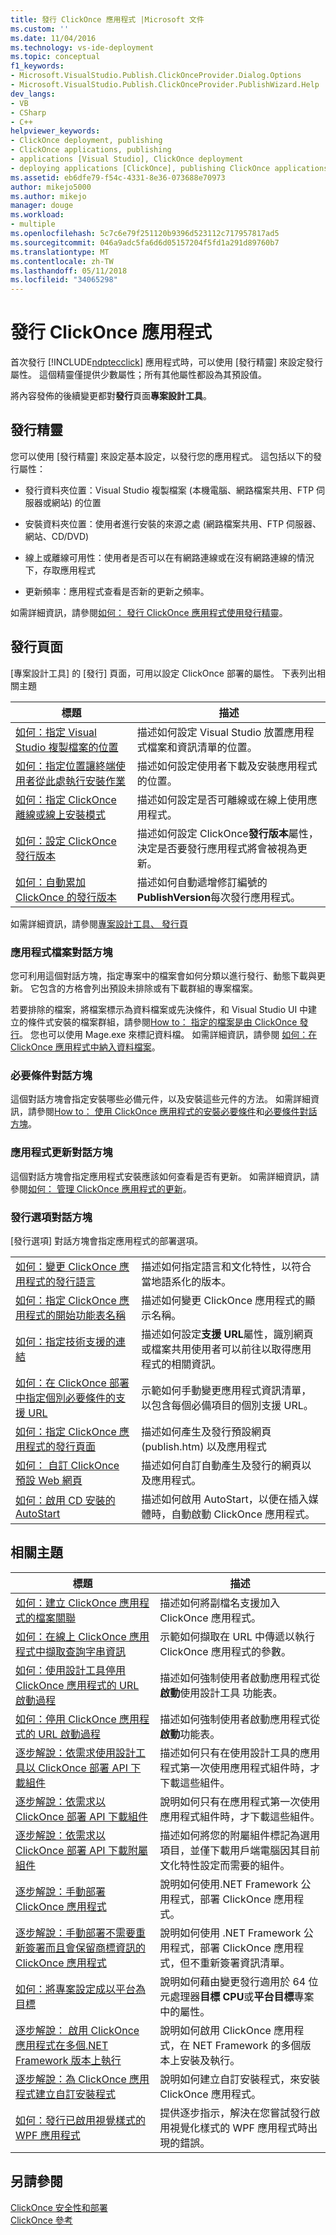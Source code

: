 ```yaml
---
title: 發行 ClickOnce 應用程式 |Microsoft 文件
ms.custom: ''
ms.date: 11/04/2016
ms.technology: vs-ide-deployment
ms.topic: conceptual
f1_keywords:
- Microsoft.VisualStudio.Publish.ClickOnceProvider.Dialog.Options
- Microsoft.VisualStudio.Publish.ClickOnceProvider.PublishWizard.Help
dev_langs:
- VB
- CSharp
- C++
helpviewer_keywords:
- ClickOnce deployment, publishing
- ClickOnce applications, publishing
- applications [Visual Studio], ClickOnce deployment
- deploying applications [ClickOnce], publishing ClickOnce applications
ms.assetid: eb6dfe79-f54c-4331-8e36-073688e70973
author: mikejo5000
ms.author: mikejo
manager: douge
ms.workload:
- multiple
ms.openlocfilehash: 5c7c6e79f251120b9396d523112c717957817ad5
ms.sourcegitcommit: 046a9adc5fa6d6d05157204f5fd1a291d89760b7
ms.translationtype: MT
ms.contentlocale: zh-TW
ms.lasthandoff: 05/11/2018
ms.locfileid: "34065298"
---
```

# <a name="publishing-clickonce-applications"></a>發行 ClickOnce 應用程式
首次發行 [!INCLUDE[ndptecclick](../deployment/includes/ndptecclick_md.md)] 應用程式時，可以使用 [發行精靈] 來設定發行屬性。 這個精靈僅提供少數屬性；所有其他屬性都設為其預設值。  
  
 將內容發佈的後續變更都對**發行**頁面**專案設計工具**。  
  
## <a name="publish-wizard"></a>發行精靈  
 您可以使用 [發行精靈] 來設定基本設定，以發行您的應用程式。 這包括以下的發行屬性：  
  
-   發行資料夾位置：Visual Studio 複製檔案 (本機電腦、網路檔案共用、FTP 伺服器或網站) 的位置  
  
-   安裝資料夾位置：使用者進行安裝的來源之處 (網路檔案共用、FTP 伺服器、網站、CD/DVD)  
  
-   線上或離線可用性：使用者是否可以在有網路連線或在沒有網路連線的情況下，存取應用程式  
  
-   更新頻率：應用程式查看是否新的更新之頻率。  
  
 如需詳細資訊，請參閱[如何： 發行 ClickOnce 應用程式使用發行精靈](../deployment/how-to-publish-a-clickonce-application-using-the-publish-wizard.md)。  
  
## <a name="publish-page"></a>發行頁面  
 [專案設計工具]  的 [發行]  頁面，可用以設定 ClickOnce 部署的屬性。 下表列出相關主題  
  
|標題|描述|  
|-----------|-----------------|  
|[如何：指定 Visual Studio 複製檔案的位置](../deployment/how-to-specify-where-visual-studio-copies-the-files.md)|描述如何設定 Visual Studio 放置應用程式檔案和資訊清單的位置。|  
|[如何：指定位置讓終端使用者從此處執行安裝作業](../deployment/how-to-specify-the-location-where-end-users-will-install-from.md)|描述如何設定使用者下載及安裝應用程式的位置。|  
|[如何：指定 ClickOnce 離線或線上安裝模式](../deployment/how-to-specify-the-clickonce-offline-or-online-install-mode.md)|描述如何設定是否可離線或在線上使用應用程式。|  
|[如何：設定 ClickOnce 發行版本](../deployment/how-to-set-the-clickonce-publish-version.md)|描述如何設定 ClickOnce**發行版本**屬性，決定是否要發行應用程式將會被視為更新。|  
|[如何：自動累加 ClickOnce 的發行版本](../deployment/how-to-automatically-increment-the-clickonce-publish-version.md)|描述如何自動遞增修訂編號的**PublishVersion**每次發行應用程式。|  
  
 如需詳細資訊，請參閱[專案設計工具、 發行頁](../ide/reference/publish-page-project-designer.md)  
  
### <a name="application-files-dialog-box"></a>應用程式檔案對話方塊  
 您可利用這個對話方塊，指定專案中的檔案會如何分類以進行發行、動態下載與更新。 它包含的方格會列出預設未排除或有下載群組的專案檔案。  
  
 若要排除的檔案，將檔案標示為資料檔案或先決條件，和 Visual Studio UI 中建立的條件式安裝的檔案群組，請參閱[How to： 指定的檔案是由 ClickOnce 發行](../deployment/how-to-specify-which-files-are-published-by-clickonce.md)。 您也可以使用 Mage.exe 來標記資料檔。 如需詳細資訊，請參閱 [如何：在 ClickOnce 應用程式中納入資料檔案](../deployment/how-to-include-a-data-file-in-a-clickonce-application.md)。  
  
### <a name="prerequisites-dialog-box"></a>必要條件對話方塊  
 這個對話方塊會指定安裝哪些必備元件，以及安裝這些元件的方法。 如需詳細資訊，請參閱[How to： 使用 ClickOnce 應用程式的安裝必要條件](../deployment/how-to-install-prerequisites-with-a-clickonce-application.md)和[必要條件對話方塊](../ide/reference/prerequisites-dialog-box.md)。  
  
### <a name="application-updates-dialog-box"></a>應用程式更新對話方塊  
 這個對話方塊會指定應用程式安裝應該如何查看是否有更新。 如需詳細資訊，請參閱[如何： 管理 ClickOnce 應用程式的更新](../deployment/how-to-manage-updates-for-a-clickonce-application.md)。  
  
### <a name="publish-options-dialog-box"></a>發行選項對話方塊  
 [發行選項] 對話方塊會指定應用程式的部署選項。  
  
|||  
|-|-|  
|[如何：變更 ClickOnce 應用程式的發行語言](../deployment/how-to-change-the-publish-language-for-a-clickonce-application.md)|描述如何指定語言和文化特性，以符合當地語系化的版本。|  
|[如何：指定 ClickOnce 應用程式的開始功能表名稱](../deployment/how-to-specify-a-start-menu-name-for-a-clickonce-application.md)|描述如何變更 ClickOnce 應用程式的顯示名稱。|  
|[如何：指定技術支援的連結](../deployment/how-to-specify-a-link-for-technical-support.md)|描述如何設定**支援 URL**屬性，識別網頁或檔案共用使用者可以前往以取得應用程式的相關資訊。|  
|[如何：在 ClickOnce 部署中指定個別必要條件的支援 URL](../deployment/how-to-specify-a-support-url-for-individual-prerequisites-in-a-clickonce-deployment.md)|示範如何手動變更應用程式資訊清單，以包含每個必備項目的個別支援 URL。|  
|[如何：指定 ClickOnce 應用程式的發行頁面](../deployment/how-to-specify-a-publish-page-for-a-clickonce-application.md)|描述如何產生及發行預設網頁 (publish.htm) 以及應用程式|  
|[如何： 自訂 ClickOnce 預設 Web 網頁](../deployment/how-to-customize-the-default-web-page-for-a-clickonce-application.md)|描述如何自訂自動產生及發行的網頁以及應用程式。|  
|[如何：啟用 CD 安裝的 AutoStart](../deployment/how-to-enable-autostart-for-cd-installations.md)|描述如何啟用 AutoStart，以便在插入媒體時，自動啟動 ClickOnce 應用程式。|  
  
## <a name="related-topics"></a>相關主題  
  
|標題|描述|  
|-----------|-----------------|  
|[如何：建立 ClickOnce 應用程式的檔案關聯](../deployment/how-to-create-file-associations-for-a-clickonce-application.md)|描述如何將副檔名支援加入 ClickOnce 應用程式。|  
|[如何：在線上 ClickOnce 應用程式中擷取查詢字串資訊](../deployment/how-to-retrieve-query-string-information-in-an-online-clickonce-application.md)|示範如何擷取在 URL 中傳遞以執行 ClickOnce 應用程式的參數。|  
|[如何：使用設計工具停用 ClickOnce 應用程式的 URL 啟動過程](../deployment/how-to-disable-url-activation-of-clickonce-applications-by-using-the-designer.md)|描述如何強制使用者啟動應用程式從**啟動**使用設計工具 功能表。|  
|[如何：停用 ClickOnce 應用程式的 URL 啟動過程](../deployment/how-to-disable-url-activation-of-clickonce-applications.md)|描述如何強制使用者啟動應用程式從**啟動**功能表。|  
|[逐步解說：依需求使用設計工具以 ClickOnce 部署 API 下載組件](../deployment/walkthrough-downloading-assemblies-on-demand-with-the-clickonce-deployment-api-using-the-designer.md)|描述如何只有在使用設計工具的應用程式第一次使用應用程式組件時，才下載這些組件。|  
|[逐步解說：依需求以 ClickOnce 部署 API 下載組件](../deployment/walkthrough-downloading-assemblies-on-demand-with-the-clickonce-deployment-api.md)|說明如何只有在應用程式第一次使用應用程式組件時，才下載這些組件。|  
|[逐步解說：依需求以 ClickOnce 部署 API 下載附屬組件](../deployment/walkthrough-downloading-satellite-assemblies-on-demand-with-the-clickonce-deployment-api.md)|描述如何將您的附屬組件標記為選用項目，並僅下載用戶端電腦因其目前文化特性設定而需要的組件。|  
|[逐步解說：手動部署 ClickOnce 應用程式](../deployment/walkthrough-manually-deploying-a-clickonce-application.md)|說明如何使用.NET Framework 公用程式，部署 ClickOnce 應用程式。|  
|[逐步解說：手動部署不需要重新簽署而且會保留商標資訊的 ClickOnce 應用程式](../deployment/walkthrough-manually-deploying-a-clickonce-app-no-re-signing-required.md)|說明如何使用 .NET Framework 公用程式，部署 ClickOnce 應用程式，但不重新簽署資訊清單。|  
|[如何：將專案設定成以平台為目標](../ide/how-to-configure-projects-to-target-platforms.md)|說明如何藉由變更發行適用於 64 位元處理器**目標 CPU**或**平台目標**專案中的屬性。|  
|[逐步解說： 啟用 ClickOnce 應用程式在多個.NET Framework 版本上執行](http://msdn.microsoft.com/en-us/7f4383af-ed87-4853-b4d4-02a3967a5fd9)|說明如何啟用 ClickOnce 應用程式，在 NET Framework 的多個版本上安裝及執行。|  
|[逐步解說：為 ClickOnce 應用程式建立自訂安裝程式](../deployment/walkthrough-creating-a-custom-installer-for-a-clickonce-application.md)|說明如何建立自訂安裝程式，來安裝 ClickOnce 應用程式。|  
|[如何：發行已啟用視覺樣式的 WPF 應用程式](../deployment/how-to-publish-a-wpf-application-with-visual-styles-enabled.md)|提供逐步指示，解決在您嘗試發行啟用視覺化樣式的 WPF 應用程式時出現的錯誤。|  
  
## <a name="see-also"></a>另請參閱  
 [ClickOnce 安全性和部署](../deployment/clickonce-security-and-deployment.md)   
 [ClickOnce 參考](../deployment/clickonce-reference.md)